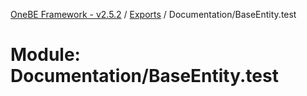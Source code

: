 [OneBE Framework - v2.5.2](../README.md) / [Exports](../modules.md) / Documentation/BaseEntity.test

# Module: Documentation/BaseEntity.test
